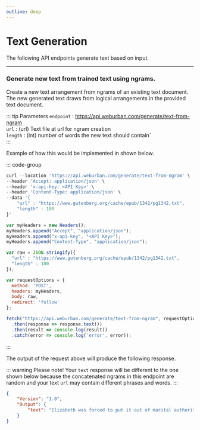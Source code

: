 ```yaml
---
outline: deep
---
```


# Text Generation 

The following API endpoints generate text based on input. 

***

### Generate new text from trained text using ngrams.

Create a new text arrangement from ngrams of an existing text document. The new generated text draws from logical arrangements in the provided text document.         

::: tip Parameters
`endpoint` : https://api.weburban.com/generate/text-from-ngram     
`url` : (url) Text file at url for ngram creation      
`length` : (int) number of words the new text should contain`       
:::

Example of how this would be implemented in shown below.     

::: code-group

```js [curl]
curl --location 'https://api.weburban.com/generate/text-from-ngram' \
--header 'Accept: application/json' \
--header 'x-api-key: <API Key>' \
--header 'Content-Type: application/json' \
--data '{
    "url" : "https://www.gutenberg.org/cache/epub/1342/pg1342.txt",
    "length" : 100
}'
```

```js [Javascript]
var myHeaders = new Headers();
myHeaders.append("Accept", "application/json");
myHeaders.append("x-api-key", "<API Key>");
myHeaders.append("Content-Type", "application/json");

var raw = JSON.stringify({
  "url" : "https://www.gutenberg.org/cache/epub/1342/pg1342.txt",
  "length" : 100
});

var requestOptions = {
  method: 'POST',
  headers: myHeaders,
  body: raw,
  redirect: 'follow'
};

fetch("https://api.weburban.com/generate/text-from-ngram", requestOptions)
  .then(response => response.text())
  .then(result => console.log(result))
  .catch(error => console.log('error', error));
```
:::

The output of the request above will produce the following response.

::: warning Please note!
Your `text` response will be different to the one shown below because the concatenated ngrams in this endpoint are random and your text `url` may contain different phrases and words. 
:::

```json
{
    "Version": "1.0",
    "Output": {
        "text": "Elizabeth was forced to put it out of marital authority, and so small a family of five daughters, in favour of matrimony; it remains to be alone, and fearful of its proprietor, and, with no very striking resemblance"
    }
}
```
